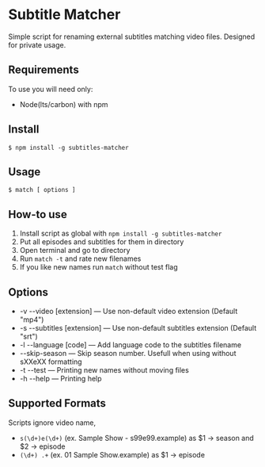# Subtitle Matcher

Simple script for renaming external subtitles matching video files. Designed for
private usage.

## Requirements

To use you will need only:
* Node(lts/carbon) with npm

## Install

`$ npm install -g subtitles-matcher`

## Usage

`$ match [ options ]`

## How-to use

1. Install script as global with `npm install -g subtitles-matcher`
2. Put all episodes and subtitles for them in directory
3. Open terminal and go to directory
4. Run `match -t` and rate new filenames
5. If you like new names run `match` without test flag

## Options

* -v --video [extension] — Use non-default video extension (Default "mp4")
* -s --subtitles [extension] — Use non-default subtitles extension (Default
  "srt")
* -l --language [code] — Add language code to the subtitles filename
* --skip-season — Skip season number. Usefull when using without sXXeXX
  formatting
* -t --test — Printing new names without moving files
* -h --help — Printing help

## Supported Formats

Scripts ignore video name,

* `s(\d+)e(\d+)` (ex. Sample Show - s99e99.example) as $1 -> season and $2 ->
  episode
* `(\d+) .+` (ex. 01 Sample Show.example) as $1 -> episode
